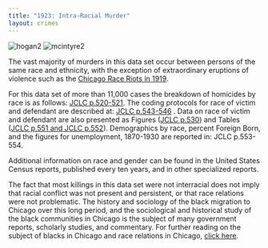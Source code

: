 ```yaml
---
title: "1923: Intra-Racial Murder"
layout: crimes
---
```


![hogan2](/img/crimes/intraracial/hogan2.jpg)
![mcintyre2](/img/crimes/intraracial/mcintyre2.jpg)

The vast majority of murders in this data set occur between persons of the same race and ethnicity, with the exception of extraordinary eruptions of violence such as the [Chicago Race Riots in 1919](/historical/movements/race-riot/ ).

For this data set of more than 11,000 cases the breakdown of homicides by race is as follows: [JCLC p.520-521](/docs_fk/homicide/jclc520-521.pdf). The coding protocols for race of victim and defendant are described at: [JCLC p.543-546](/docs_fk/homicide/jclc543-546.pdf) . Data on race of victim and defendant are also presented as Figures ([JCLC p.530](/docs_fk/homicide/jclc530.pdf)) and Tables ([JCLC p.551 and JCLC p.552](/docs_fk/homicide/jclc551-552.pdf)). Demographics by race, percent Foreign Born, and the figures for unemployment, 1870-1930 are reported in: JCLC p.553-554.

Additional information on race and gender can be found in the United States Census reports, published every ten years, and in other specialized reports.  

The fact that most killings in this data set were not interracial does not imply that racial conflict was not present and persistent, or that race relations were not problematic. The history and sociology of the black migration to Chicago over this long period, and the sociological and historical study of the black communities in Chicago is the subject of many government reports, scholarly studies, and commentary. For further reading on the subject of blacks in Chicago and race relations in Chicago, [click here](/historical/movements/race-riot/).
